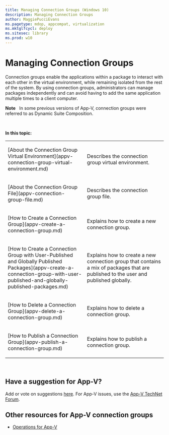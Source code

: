 ```yaml
---
title: Managing Connection Groups (Windows 10)
description: Managing Connection Groups
author: MaggiePucciEvans
ms.pagetype: mdop, appcompat, virtualization
ms.mktglfcycl: deploy
ms.sitesec: library
ms.prod: w10
---
```



# Managing Connection Groups


Connection groups enable the applications within a package to interact with each other in the virtual environment, while remaining isolated from the rest of the system. By using connection groups, administrators can manage packages independently and can avoid having to add the same application multiple times to a client computer.

**Note**  
In some previous versions of App-V, connection groups were referred to as Dynamic Suite Composition.

 

**In this topic:**

<table>
<colgroup>
<col width="50%" />
<col width="50%" />
</colgroup>
<tbody>
<tr class="odd">
<td align="left"><p>[About the Connection Group Virtual Environment](appv-connection-group-virtual-environment.md)</p></td>
<td align="left"><p>Describes the connection group virtual environment.</p></td>
</tr>
<tr class="even">
<td align="left"><p>[About the Connection Group File](appv-connection-group-file.md)</p></td>
<td align="left"><p>Describes the connection group file.</p></td>
</tr>
<tr class="odd">
<td align="left"><p>[How to Create a Connection Group](appv-create-a-connection-group.md)</p></td>
<td align="left"><p>Explains how to create a new connection group.</p></td>
</tr>
<tr class="even">
<td align="left"><p>[How to Create a Connection Group with User-Published and Globally Published Packages](appv-create-a-connection-group-with-user-published-and-globally-published-packages.md)</p></td>
<td align="left"><p>Explains how to create a new connection group that contains a mix of packages that are published to the user and published globally.</p></td>
</tr>
<tr class="odd">
<td align="left"><p>[How to Delete a Connection Group](appv-delete-a-connection-group.md)</p></td>
<td align="left"><p>Explains how to delete a connection group.</p></td>
</tr>
<tr class="even">
<td align="left"><p>[How to Publish a Connection Group](appv-publish-a-connection-group.md)</p></td>
<td align="left"><p>Explains how to publish a connection group.</p></td>
</tr>
</tbody>
</table>

 

## Have a suggestion for App-V?


Add or vote on suggestions [here](http://appv.uservoice.com/forums/280448-microsoft-application-virtualization). For App-V issues, use the [App-V TechNet Forum](https://social.technet.microsoft.com/Forums/en-US/home?forum=mdopappv).

## Other resources for App-V connection groups


-   [Operations for App-V](appv-operations.md)

 

 





